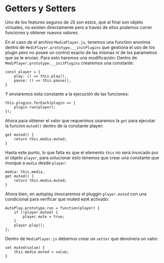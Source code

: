 # Getters y Setters

Uno de los features seguros de JS son estos, que al final son objeto virtuales, no existen directamente pero a travéz de ellos podemos correr funciones y obtener nuevos valores.

En el caso de el archivo ``` MediaPlayer.js ```, tenemos una function anonima dentro de ```MediPlayer.prototype.__initPlugins``` que gestiona el uso de los plugin pero no posee un control exacto de las mismas ni de los parametros que se le envian. Para esto haremos una modificación:
Dentro de ```MediPlayer.prototype.__initPlugins``` crearemos una constante:
```
const player = {
    play: () => this.play(),
    pause: () => this.pause(),
}
```
Y enviaremos esta constante a la ejecución de las funciones:
```
this.plugins.forEach(plugin => {
    plugin.run(player);
});
```
Ahora para obtener el valor que requerimos usaremos la ```get``` para ejecutar la funcion ```muted()``` dentro de la constante player:
```
get muted() {
    return this.media.muted;
}
```
Hasta este punto, lo que falta es que el elemento ```this``` no será invocado por el objeto ```player```, para solucionar esto tenemos que crear una constante que invoque a ```media``` desde ```player```:
```
media: this.media,
get muted() {
    return this.media.muted;
}
```
Ahora bien, en autoplay invocaremos el pluggin ```player.muted``` con una condicional para verificar que muted esté activado:
```
AutoPlay.prototype.run = function(player) {
    if (!player.muted) {
        player.mute = true;
    }
    player.play();
};
```
Dentro de ```MediaPlayer.js``` debemos crear un ```setter``` que devolvera un valor:
```
set muted(value) {
    this.media.muted = value;
}
```